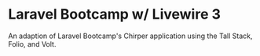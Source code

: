 # Laravel Bootcamp w/ Livewire 3

An adaption of Laravel Bootcamp's Chirper application using the Tall Stack, Folio, and Volt.

